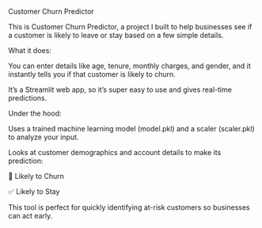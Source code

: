 Customer Churn Predictor

This is Customer Churn Predictor, a project I built to help businesses see if a customer is likely to leave or stay based on a few simple details.

What it does:

You can enter details like age, tenure, monthly charges, and gender, and it instantly tells you if that customer is likely to churn.

It’s a Streamlit web app, so it’s super easy to use and gives real-time predictions.

Under the hood:

Uses a trained machine learning model (model.pkl) and a scaler (scaler.pkl) to analyze your input.

Looks at customer demographics and account details to make its prediction:

🚩 Likely to Churn

✅ Likely to Stay

This tool is perfect for quickly identifying at-risk customers so businesses can act early.
